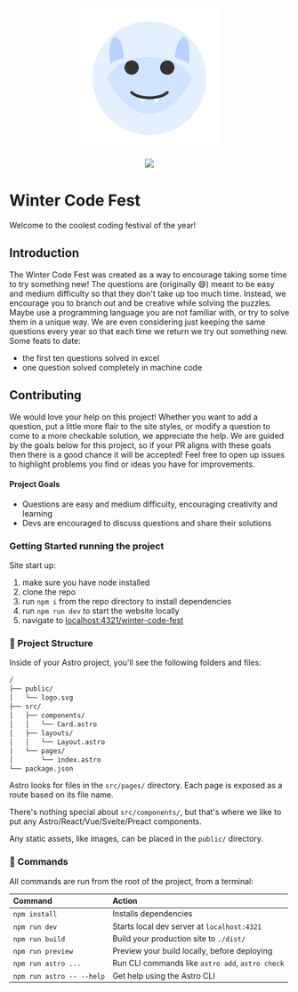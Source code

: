 <p align="center">
  <img src="public/logo.svg" width="256px" />
</p>
<p align="center">
  <img src="https://github.com/dalurness/winter-code-fest/actions/workflows/deploy.yml/badge.svg" />
</p>

# Winter Code Fest 
Welcome to the coolest coding festival of the year!

## Introduction 
The Winter Code Fest was created as a way to encourage taking some time to try something new! The questions are (originally 😅) meant to be easy and medium difficulty so that they don't take up too much time. Instead, we encourage you to branch out and be creative while solving the puzzles. Maybe use a programming language you are not familiar with, or try to solve them in a unique way. We are even considering just keeping the same questions every year so that each time we return we try out something new. Some feats to date: 
- the first ten questions solved in excel
- one question solved completely in machine code


## Contributing 
We would love your help on this project! Whether you want to add a question, put a little more flair to the site styles, or modify a question to come to a more checkable solution, we appreciate the help. We are guided by the goals below for this project, so if your PR aligns with these goals then there is a good chance it will be accepted! Feel free to open up issues to highlight problems you find or ideas you have for improvements.

#### Project Goals
- Questions are easy and medium difficulty, encouraging creativity and learning
- Devs are encouraged to discuss questions and share their solutions

### Getting Started running the project 
Site start up:
1. make sure you have node installed
2. clone the repo
3. run `npm i` from the repo directory to install dependencies
4. run `npm run dev` to start the website locally
5. navigate to [localhost:4321/winter-code-fest](http://localhost:4321/winter-code-fest)

### 🚀 Project Structure

Inside of your Astro project, you'll see the following folders and files:

```text
/
├── public/
│   └── logo.svg
├── src/
│   ├── components/
│   │   └── Card.astro
│   ├── layouts/
│   │   └── Layout.astro
│   └── pages/
│       └── index.astro
└── package.json
```

Astro looks for files in the `src/pages/` directory. Each page is exposed as a route based on its file name.

There's nothing special about `src/components/`, but that's where we like to put any Astro/React/Vue/Svelte/Preact components.

Any static assets, like images, can be placed in the `public/` directory.

### 🧞 Commands

All commands are run from the root of the project, from a terminal:

| Command                   | Action                                           |
| :------------------------ | :----------------------------------------------- |
| `npm install`             | Installs dependencies                            |
| `npm run dev`             | Starts local dev server at `localhost:4321`      |
| `npm run build`           | Build your production site to `./dist/`          |
| `npm run preview`         | Preview your build locally, before deploying     |
| `npm run astro ...`       | Run CLI commands like `astro add`, `astro check` |
| `npm run astro -- --help` | Get help using the Astro CLI                     |
